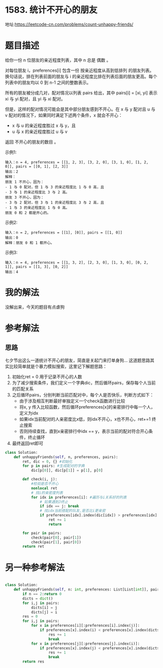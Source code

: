 # 1583. 统计不开心的朋友
地址:https://leetcode-cn.com/problems/count-unhappy-friends/


# 题目描述
给你一份 n 位朋友的亲近程度列表，其中 n 总是 偶数 。

对每位朋友 i，preferences[i] 包含一份 按亲近程度从高到低排列 的朋友列表。换句话说，排在列表前面的朋友与 i 的亲近程度比排在列表后面的朋友更高。每个列表中的朋友均以 0 到 n-1 之间的整数表示。

所有的朋友被分成几对，配对情况以列表 pairs 给出，其中 pairs[i] = [xi, yi] 表示 xi 与 yi 配对，且 yi 与 xi 配对。

但是，这样的配对情况可能会是其中部分朋友感到不开心。在 x 与 y 配对且 u 与 v 配对的情况下，如果同时满足下述两个条件，x 就会不开心：

- x 与 u 的亲近程度胜过 x 与 y，且
- u 与 x 的亲近程度胜过 u 与 v

返回 不开心的朋友的数目 。

示例1:
```
输入：n = 4, preferences = [[1, 2, 3], [3, 2, 0], [3, 1, 0], [1, 2, 0]], pairs = [[0, 1], [2, 3]]
输出：2
解释：
朋友 1 不开心，因为：
- 1 与 0 配对，但 1 与 3 的亲近程度比 1 与 0 高，且
- 3 与 1 的亲近程度比 3 与 2 高。
朋友 3 不开心，因为：
- 3 与 2 配对，但 3 与 1 的亲近程度比 3 与 2 高，且
- 1 与 3 的亲近程度比 1 与 0 高。
朋友 0 和 2 都是开心的。

```


示例2:
```
输入：n = 2, preferences = [[1], [0]], pairs = [[1, 0]]
输出：0
解释：朋友 0 和 1 都开心。

```

示例3:
```
输入：n = 4, preferences = [[1, 3, 2], [2, 3, 0], [1, 3, 0], [0, 2, 1]], pairs = [[1, 3], [0, 2]]
输出：4

```

# 我的解法
没解出来，今天的题目有点虐狗

# 参考解法
## 思路
七夕节出这么一道统计不开心的朋友，简直是关起门来打单身狗...
这道题思路其实比较简单就是个暴力模拟搜索，这里记下解题思路：
1. 初始化ret = 0 用于记录不开心的人数
2. 为了减少搜索条件，我们定义一个字典dic，然后循环pairs，保存每个人当前的匹配关系
3. 之后循环pairs，分别判断当前匹配对中，每个人是否快乐，判断方式如下：
   - 由于涉及相互判断最好单独定义一个check函数进行比较
   - 将x, y 传入比较函数，然后循环preferences[x]的亲密排行中每一个人，定义为idx
   - 如果idx当前配对的人亲密度比x低，则idx不开心，x也不开心，ret+=1 终止搜索
   - 否则持续查找，直到x亲密排行中idx == y，表示当前的配对符合开心条件，终止循环
4. 最终返回ret即可

```python
class Solution:
    def unhappyFriends(self, n, preferences, pairs):
        ret, dic = 0, {} #初始化
        for p in pairs: #生成配对的字典
            dic[p[0]], dic[p[1]] = p[1], p[0]

        def check(i, j): 
            #检验是否不开心
            nonlocal ret
            # 找i的亲密度列表
            for idx in preferences[i]: #遍历与i关系好的列表
                # 如果遇到J终止
                if idx == j: break
                # 找idx当前搭配的队友,是否比i更亲密
                if preferences[idx].index(dic[idx]) > preferences[idx].index(i):
                    ret += 1
                    return

        for pair in pairs:
            check(pair[0], pair[1])
            check(pair[1], pair[0])
        return ret

```


# 另一种参考解法
```python

class Solution:
    def unhappyFriends(self, n: int, preferences: List[List[int]], pairs: List[List[int]]) -> int:
        if n == 2:return 0
        dicts = dict()
        for i,j in pairs:
            dicts[i] = j
            dicts[j] = i
        res = 0
        for i,j in pairs:
            for x in preferences[i][:preferences[i].index(j)]:
                if preferences[x].index(i) < preferences[x].index(dicts[x]):
                    res += 1
                    break
            for x in preferences[j][:preferences[j].index(i)]:
                if preferences[x].index(j) < preferences[x].index(dicts[x]):
                    res += 1
                    break
        return res
                    


```